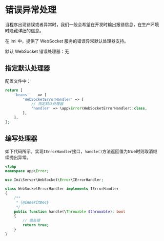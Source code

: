 # 错误异常处理

当程序出现错误或者异常时，我们一般会希望在开发时输出报错信息，在生产环境时隐藏详细的信息。

在 imi 中，提供了 WebSocket 服务的错误异常默认处理器支持。

默认 WebSocket 错误处理器：无

## 指定默认处理器

配置文件中：

```php
return [
    'beans'    => [
        'WebSocketErrorHandler' => [
            // 指定默认处理器
            'handler' => \app\Error\WebSocketErrorHandler::class,
        ],
    ],
];
```

## 编写处理器

如下代码所示，实现`IErrorHandler`接口，`handle()`方法返回值为true时则取消继续抛出异常。

```php
<?php
namespace app\Error;

use Imi\Server\WebSocket\Error\IErrorHandler;

class WebSocketErrorHandler implements IErrorHandler
{
    /**
     * {@inheritDoc}
     */
    public function handle(\Throwable $throwable): bool
    {
        // 做处理
        return true;
    }
}
```
